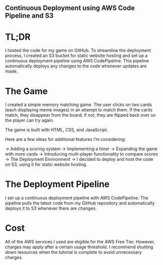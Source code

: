 
## Continuous Deployment using AWS Code Pipeline and S3
# TL;DR
I hosted the code for my game on GitHub. To streamline the deployment process, I created an S3 bucket for static website hosting and set up a continuous deployment pipeline using AWS CodePipeline. This pipeline automatically deploys any changes to the code whenever updates are made.

# The Game
I created a simple memory matching game. The user clicks on two cards (each displaying meme images) in an attempt to match them. If the cards match, they disappear from the board; if not, they are flipped back over so the player can try again.

The game is built with HTML, CSS, and JavaScript.

Here are a few ideas for additional features I’m considering:

-> Adding a scoring system
-> Implementing a timer
-> Expanding the game with more cards
-> Introducing multi-player functionality to compare scores
-> The Deployment Environment
-> I decided to deploy and host the code on S3, using it for static website hosting.

# The Deployment Pipeline
I set up a continuous deployment pipeline with AWS CodePipeline. The pipeline pulls the latest code from my GitHub repository and automatically deploys it to S3 whenever there are changes.

# Cost
All of the AWS services I used are eligible for the AWS Free Tier. However, charges may apply after a certain usage threshold. I recommend shutting down resources when the tutorial is complete to avoid unnecessary charges.
